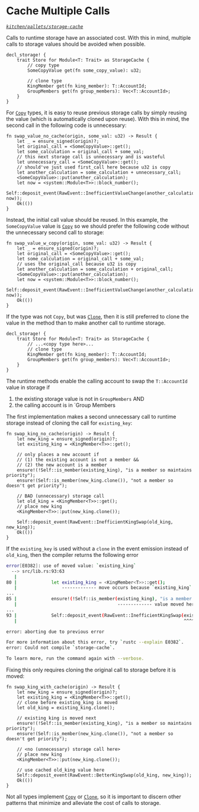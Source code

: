 # Cache Multiple Calls
*[`kitchen/pallets/storage-cache`](https://github.com/substrate-developer-hub/recipes/tree/master/kitchen/pallets/storage-cache)*

Calls to runtime storage have an associated cost. With this in mind, multiple calls to storage values should be avoided when possible.

```rust, ignore
decl_storage! {
    trait Store for Module<T: Trait> as StorageCache {
        // copy type
        SomeCopyValue get(fn some_copy_value): u32;

        // clone type
        KingMember get(fn king_member): T::AccountId;
        GroupMembers get(fn group_members): Vec<T::AccountId>;
    }
}
```


For [`Copy`](https://doc.rust-lang.org/std/marker/trait.Copy.html) types, it is easy to reuse previous storage calls by simply reusing the value (which is automatically cloned upon reuse). With this in mind, the second call in the following code is unnecessary:

```rust, ignore
fn swap_value_no_cache(origin, some_val: u32) -> Result {
    let _ = ensure_signed(origin)?;
    let original_call = <SomeCopyValue>::get();
    let some_calculation = original_call + some_val;
    // this next storage call is unnecessary and is wasteful
    let unnecessary_call = <SomeCopyValue>::get();
    // should've just used first_call here because u32 is copy
    let another_calculation = some_calculation + unnecessary_call;
    <SomeCopyValue>::put(another_calculation);
    let now = <system::Module<T>>::block_number();
    Self::deposit_event(RawEvent::InefficientValueChange(another_calculation, now));
    Ok(())
}
```

Instead, the initial call value should be reused. In this example, the `SomeCopyValue` value is [`Copy`](https://doc.rust-lang.org/std/marker/trait.Copy.html) so we should prefer the following code without the unnecessary second call to storage:

```rust, ignore
fn swap_value_w_copy(origin, some_val: u32) -> Result {
    let _ = ensure_signed(origin)?;
    let original_call = <SomeCopyValue>::get();
    let some_calculation = original_call + some_val;
    // uses the original_call because u32 is copy
    let another_calculation = some_calculation + original_call;
    <SomeCopyValue>::put(another_calculation);
    let now = <system::Module<T>>::block_number();
    Self::deposit_event(RawEvent::InefficientValueChange(another_calculation, now));
    Ok(())
}
```

If the type was not `Copy`, but was [`Clone`](https://doc.rust-lang.org/std/clone/trait.Clone.html), then it is still preferred to clone the value in the method than to make another call to runtime storage.

```rust, ignore
decl_storage! {
    trait Store for Module<T: Trait> as StorageCache {
        // ...<copy type here>...
        // clone type
        KingMember get(fn king_member): T::AccountId;
        GroupMembers get(fn group_members): Vec<T::AccountId>;
    }
}
```

The runtime methods enable the calling account to swap the `T::AccountId` value in storage if
1. the existing storage value is not in `GroupMembers` AND
2. the calling account is in `Group Members

The first implementation makes a second unnecessary call to runtime storage instead of cloning the call for `existing_key`:
```rust, ignore
fn swap_king_no_cache(origin) -> Result {
    let new_king = ensure_signed(origin)?;
    let existing_king = <KingMember<T>>::get();

    // only places a new account if
    // (1) the existing account is not a member &&
    // (2) the new account is a member
    ensure!(!Self::is_member(existing_king), "is a member so maintains priority");
    ensure!(Self::is_member(new_king.clone()), "not a member so doesn't get priority");

    // BAD (unnecessary) storage call
    let old_king = <KingMember<T>>::get();
    // place new king
    <KingMember<T>>::put(new_king.clone());

    Self::deposit_event(RawEvent::InefficientKingSwap(old_king, new_king));
    Ok(())
}
```

If the `existing_key` is used without a `clone` in the event emission instead of `old_king`, then the compiler returns the following error

```bash
error[E0382]: use of moved value: `existing_king`
  --> src/lib.rs:93:63
   |
80 |             let existing_king = <KingMember<T>>::get();
   |                 ------------- move occurs because `existing_king` has type `<T as frame_system::Trait>::AccountId`, which does not implement the `Copy` trait
...
85 |             ensure!(!Self::is_member(existing_king), "is a member so maintains priority");
   |                                      ------------- value moved here
...
93 |             Self::deposit_event(RawEvent::InefficientKingSwap(existing_king, new_king));
   |                                                               ^^^^^^^^^^^^^ value used here after move

error: aborting due to previous error

For more information about this error, try `rustc --explain E0382`.
error: Could not compile `storage-cache`.

To learn more, run the command again with --verbose.
```

Fixing this only requires cloning the original call to storage before it is moved:

```rust, ignore
fn swap_king_with_cache(origin) -> Result {
    let new_king = ensure_signed(origin)?;
    let existing_king = <KingMember<T>>::get();
    // clone before existing_king is moved
    let old_king = existing_king.clone();

    // existing king is moved next
    ensure!(!Self::is_member(existing_king), "is a member so maintains priority");
    ensure!(Self::is_member(new_king.clone()), "not a member so doesn't get priority");

    // <no (unnecessary) storage call here>
    // place new king
    <KingMember<T>>::put(new_king.clone());

    // use cached old_king value here
    Self::deposit_event(RawEvent::BetterKingSwap(old_king, new_king));
    Ok(())
}
```

Not all types implement [`Copy`](https://doc.rust-lang.org/std/marker/trait.Copy.html) or [`Clone`](https://doc.rust-lang.org/std/clone/trait.Clone.html), so it is important to discern other patterns that minimize and alleviate the cost of calls to storage.
